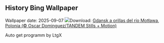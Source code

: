 ## History Bing Wallpaper
Wallpaper date: 2025-09-07
![](https://www.bing.com/th?id=OHR.BlueGdansk_ES-ES7748880751_UHD.jpg&w=1000)Download: [Gdansk a orillas del río Motława, Polonia (© Oscar Dominguez/TANDEM Stills + Motion)](https://www.bing.com/th?id=OHR.BlueGdansk_ES-ES7748880751_UHD.jpg)

Auto get programm by LtgX
